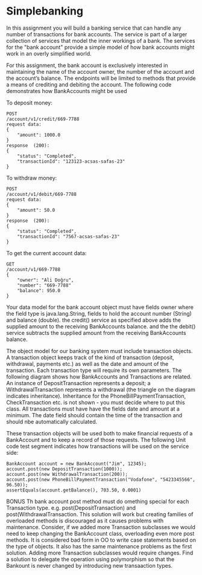 # Simplebanking

In this assignment you will build a banking service that can handle any number of transactions for bank accounts. The service is part of a larger collection of services that model the inner workings of a bank. The services for the "bank account" provide a simple model of how bank accounts might work in an overly simplified world.

For this assignment, the bank account is exclusively interested in maintaining the name of the account owner, the number of the account and the account’s balance. The endpoints will be limited to methods that provide a means of crediting and debiting the account.
The following code demonstrates how BankAccounts might be used

To deposit money:

    POST
    /account/v1/credit/669-7788
    request data:
    {
        "amount": 1000.0
    }
    response  (200):
    {
        "status": "Completed",
        "transactionId": "123123-acsas-safas-23"
    }

To withdraw money:

    POST
    /account/v1/debit/669-7788
    request data:
    {
        "amount": 50.0
    }
    response  (200):
    {
        "status": "Completed",
        "transactionId": "7567-acsas-safas-23"
    }

To get the current account data:

    GET
    /account/v1/669-7788
    {
        "owner": "Ali Doğru",
        "number": "669-7788"
        "balance": 950.0
    }

Your data model for the bank account object must have fields owner where the field type is java.lang.String, fields to hold the account number (String) and balance (double). the credit() service as specified above adds the supplied amount to the receiving BankAccounts balance.
and the the debit() service subtracts the supplied amount from the receiving BankAccounts balance.  

The object model for our banking system must include transaction objects. A transaction object keeps track of the kind of transaction (deposit, withdrawal, payments etc.) as well as the date and amount of the transaction. Each transaction type will require its own parameters. The following diagram shows how BankAccounts and Transactions are related. An instance of DepositTransaction represents a deposit; a WithdrawalTransaction represents a withdrawal (the triangle on the diagram indicates inheritance). Inheritance for the PhoneBillPaymentTransaction, CheckTransaction etc. is not shown - you must decide where to put this class.  All transactions must have  have the fields date and amount at a minimum. The date field should contain the time of the transaction and should nbe automatically calculated.
 

These transaction objects will be used both to make financial requests of a BankAccount and to keep a record of those requests. The following Unit code test segment indicates how transactions will be used on the service side:

    BankAccount account = new BankAccount("Jim", 12345);
    account.post(new DepositTransaction(1000));
    account.post(new WithdrawalTransaction(200));
    account.post(new PhoneBillPaymentTransaction("Vodafone", "5423345566", 96.50));
    assertEquals(account.getBalance(), 703.50, 0.0001)


BONUS
Th bank account post method must do omething special for each Transaction type. e.g. post(DepositTransaction) and post(WithdrawalTransaction. This solution will work but creating families of overloaded methods is discouraged as it causes problems with maintenance. Consider, if we added more Transaction subclasses we would need to keep changing the BankAccount class, overloading even more post methods. It is considered bad form in OO  to write case statements based on the type of objects. It also has the same maintenance problems as the first solution. Adding more Transaction subclasses would require changes. Find a solution to delegate the operation using polymorphism so that the Bankount is never changed by introducing new transaaction types.




